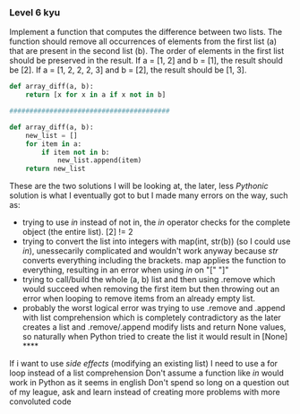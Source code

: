 ### Level 6 kyu

Implement a function that computes the difference between two lists. The function should remove all occurrences of elements from the first list (a) that are present in the second list (b). The order of elements in the first list should be preserved in the result.
If a = [1, 2] and b = [1], the result should be [2].
If a = [1, 2, 2, 2, 3] and b = [2], the result should be [1, 3].


```Python
def array_diff(a, b):
    return [x for x in a if x not in b]

########################################

def array_diff(a, b):
    new_list = []
    for item in a:
        if item not in b:
            new_list.append(item)
    return new_list
```

These are the two solutions I will be looking at, the later, less *Pythonic* solution is what I eventually got to but I made many errors on the way, such as:

* trying to use *in* instead of not in, the *in* operator checks for the complete object (the entire list). [2] != 2
* trying to convert the list into integers with map(int, str(b)) (so I could use *in*), unessecarily complicated and wouldn't work anyway because *str* converts everything including the brackets. map applies the function to everything, resulting in an error when using *in* on "[" "]"
* trying to call/build the whole (a, b) list and then using .remove which would succeed when removing the first item but then throwing out an error when looping to remove items from an already empty list.
* probably the worst logical error was trying to use .remove and .append with list comprehension which is completely contradictory as the later creates a list and .remove/.append modify lists and return None values, so naturally when Python tried to create the list it would result in [None]  ****

If i want to use *side effects* (modifying an existing list) I need to use a for loop instead of a list comprehension
Don't assume a function like *in* would work in Python as it seems in english
Don't spend so long on a question out of my league, ask and learn instead of creating more problems with more convoluted code
